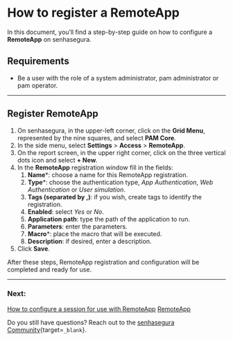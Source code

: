 # How to register a RemoteApp

In this document, you’ll find a step-by-step guide on how to configure a **RemoteApp** on senhasegura.

## Requirements

* Be a user with the role of a system administrator, pam administrator or pam operator.

---
## Register RemoteApp

1. On senhasegura, in the upper-left corner, click on the **Grid Menu**, represented by the nine squares, and select **PAM Core**.
2. In the side menu, select **Settings** > **Access** > **RemoteApp**.
3. On the report screen, in the upper right corner, click on the three vertical dots icon and select **+ New**.
4. In the **RemoteApp** registration window fill in the fields:
    1. **Name***: choose a name for this RemoteApp registration.
    2. **Type***: choose the authentication type, *App Authentication*, *Web Authentication* or *User simulation*.
    3. **Tags (separated by ,)**: if you wish, create tags to identify the registration.
    4. **Enabled**: select *Yes* or *No*.
    5. **Application path**: type the path of the application to run.
    6. **Parameters**: enter the parameters.
    7. **Macro***: place the macro that will be executed.
    8. **Description**: if desired, enter a description.
5. Click **Save**.

After these steps, RemoteApp registration and configuration will be completed and ready for use.

---
### Next:
[How to configure a session for use with RemoteApp](/v3-32/docs/pam-session-how-to-configure-a-session-for-use-with-remoteapp)
[RemoteApp](/v3-32/docs/pam-session-remoteapp)

Do you still have questions? Reach out to the [senhasegura Community](https://community.senhasegura.io/){target=`_blank`}.